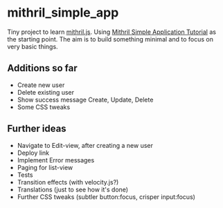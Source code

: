 # mithril_simple_app

Tiny project to learn [mithril.js](https://mithril.js.org).
Using [Mithril Simple Application Tutorial](https://mithril.js.org/simple-application.html
) as the starting point. The aim is to build something minimal and to focus on very basic things.

## Additions so far
* Create new user
* Delete existing user
* Show success message Create, Update, Delete
* Some CSS tweaks 

## Further ideas
* Navigate to Edit-view, after creating a new user
* Deploy link
* Implement Error messages
* Paging for list-view
* Tests
* Transition effects (with velocity.js?)
* Translations (just to see how it's done)
* Further CSS tweaks (subtler button:focus, crisper input:focus)
